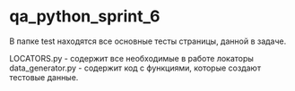 # qa_python_sprint_6
В папке test находятся все основные тесты страницы, данной в задаче.

LOCATORS.py - содержит все необходимые в работе локаторы
data_generator.py - содержит код с функциями, которые создают тестовые данные.
